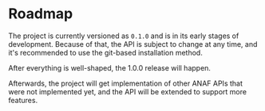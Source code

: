 # Roadmap

The project is currently versioned as `0.1.0` and is in its early stages of development. Because of that, the API is subject to change at any time, and it's recommended to use the git-based installation method.

After everything is well-shaped, the 1.0.0 release will happen.

Afterwards, the project will get implementation of other ANAF APIs that were not implemented yet, and the API will be extended to support more features.
